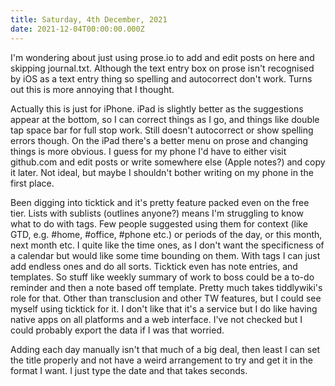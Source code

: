 ```yaml
---
title: Saturday, 4th December, 2021
date: 2021-12-04T00:00:00.000Z
---
```


I'm wondering about just using prose.io to add and edit posts on here and skipping journal.txt. Although the text entry box on prose isn't recognised by iOS as a text entry thing so spelling and autocorrect don't work. Turns out this is more annoying that I thought.

Actually this is just for iPhone. iPad is slightly better as the suggestions appear at the bottom, so I can correct things as I go, and things like double tap space bar for full stop work. Still doesn't autocorrect or show spelling errors though. On the iPad there's a better menu on prose and changing things is more obvious. I guess for my phone I'd have to either visit github.com and edit posts or write somewhere else (Apple notes?) and copy it later. Not ideal, but maybe I shouldn't bother writing on my phone in the first place. 

Been digging into ticktick and it's pretty feature packed even on the free tier. Lists with sublists (outlines anyone?) means I'm struggling to know what to do with tags. Few people suggested using them for context (like GTD, e.g. #home, #office, #phone etc.) or periods of the day, or this month, next month etc. I quite like the time ones, as I don't want the specificness of a calendar but would like some time bounding on them. With tags I can just add endless ones and do all sorts. Ticktick even has note entries, and templates. So stuff like weekly summary of work to boss could be a to-do reminder and then a note based off template. Pretty much takes tiddlywiki's role for that. Other than transclusion and other TW features, but I could see myself using ticktick for it. I don't like that it's a service but I do like having native apps on all platforms and a web interface. I've not checked but I could probably export the data if I was that worried. 

Adding each day manually isn't that much of a big deal, then least I can set the title properly and not have a weird arrangement to try and get it in the format I want. I just type the date and that takes seconds. 



